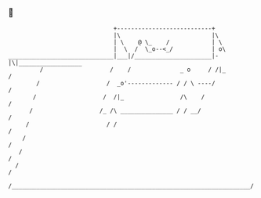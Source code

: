 ### 👋 
```
                              +---------------------------+                       
                              |\                          |\                      
                              | \    @ \_    /            | \                     
                              |  \  /  \_o--<_/           | o\                    
______________________________|___|/______________________|-|\|__________________ 
         /                   /    /              _ o     / /|_                /   
        /                   /  _o'------------- / / \ ----/                  /    
       /                   /  /|_                /\    /                    /     
      /                   /_ /\ _______________ / / __/                    /      
     /                      / /                                           /       
    /                                                                    /        
   /                                                                    /         
  /                                                                    /          
 /____________________________________________________________________/            
```
<!--
**tomoncle/tomoncle** is a ✨ _special_ ✨ repository because its `README.md` (this file) appears on your GitHub profile.
Here are some ideas to get you started:
- 🔭 I’m currently working on ...
- 🌱 I’m currently learning ...
- 👯 I’m looking to collaborate on ...
- 🤔 I’m looking for help with ...
- 💬 Ask me about ...
- 📫 How to reach me: ...
- 😄 Pronouns: ...
- ⚡ Fun fact: ...
✨ Sometimes I'm busy and sometimes I'm not. ✨
<img align="middle" src="https://github-readme-stats.vercel.app/api?username=tomoncle&show_icons=true" />
-->

